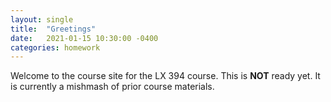 ```yaml
---
layout: single
title:  "Greetings"
date:   2021-01-15 10:30:00 -0400
categories: homework
---
```

Welcome to the course site for the LX 394 course.
This is **NOT** ready yet.  It is currently a mishmash of prior course materials.


